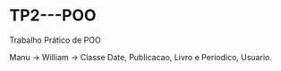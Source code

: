 # TP2---POO
Trabalho Prático de POO

Manu -> 
William -> Classe Date, Publicacao, Livro e Periodico, Usuario.
